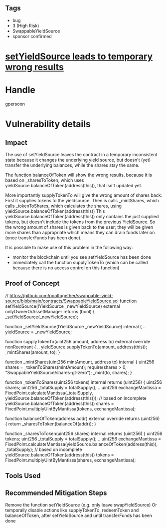 ## Tags

- bug
- 3 (High Risk)
- SwappableYieldSource
- sponsor confirmed

# [setYieldSource leads to temporary wrong results](https://github.com/code-423n4/2021-07-pooltogether-findings/issues/4) 

# Handle

gpersoon


# Vulnerability details

## Impact
The use of setYieldSource leaves the contract in a temporary inconsistent state because it changes the underlying yield source,
but doesn't (yet) transfer the underlying balances, while the shares stay the same.

The function balanceOfToken will show the wrong results, because it is based on _sharesToToken, which uses yieldSource.balanceOfToken(address(this)), that isn't updated yet.

More importantly supplyTokenTo will give the wrong amount of shares back:
First it supplies tokens to the yieldsource.
Then is calls _mintShares, which calls _tokenToShares, which calculates the shares, using yieldSource.balanceOfToken(address(this))
This yieldSource.balanceOfToken(address(this)) only contains the just supplied tokens, but doesn't include the tokens from the previous YieldSource.
So the wrong amount of shares is given back to the user; they will be given more shares than appropriate which means they can drain funds later on (once transferFunds has been done).

It is possible to make use of this problem in the following way:
- monitor the blockchain until you see setYieldSource has been done
- immediately call the function supplyTokenTo (which can be called because there is no access control on this function)

## Proof of Concept
// https://github.com/pooltogether/swappable-yield-source/blob/main/contracts/SwappableYieldSource.sol
function setYieldSource(IYieldSource _newYieldSource) external onlyOwnerOrAssetManager returns (bool) {
    _setYieldSource(_newYieldSource);
  
function _setYieldSource(IYieldSource _newYieldSource) internal {
..
    yieldSource = _newYieldSource;

 function supplyTokenTo(uint256 amount, address to) external override nonReentrant {
   ..
    yieldSource.supplyTokenTo(amount, address(this));
    _mintShares(amount, to);
  }

 function _mintShares(uint256 mintAmount, address to) internal {
    uint256 shares = _tokenToShares(mintAmount);
    require(shares > 0, "SwappableYieldSource/shares-gt-zero");
    _mint(to, shares);
  }

 function _tokenToShares(uint256 tokens) internal returns (uint256) {
    uint256 shares;
    uint256 _totalSupply = totalSupply();
..
      uint256 exchangeMantissa = FixedPoint.calculateMantissa(_totalSupply, yieldSource.balanceOfToken(address(this))); // based on incomplete yieldSource.balanceOfToken(address(this))
      shares = FixedPoint.multiplyUintByMantissa(tokens, exchangeMantissa);

  
function balanceOfToken(address addr) external override returns (uint256) {
    return _sharesToToken(balanceOf(addr));
  }

 function _sharesToToken(uint256 shares) internal returns (uint256) {
    uint256 tokens;
    uint256 _totalSupply = totalSupply();
..
      uint256 exchangeMantissa = FixedPoint.calculateMantissa(yieldSource.balanceOfToken(address(this)), _totalSupply); // based on incomplete yieldSource.balanceOfToken(address(this))
      tokens = FixedPoint.multiplyUintByMantissa(shares, exchangeMantissa);

## Tools Used

## Recommended Mitigation Steps
Remove the function setYieldSource  (e.g. only leave swapYieldSource)
Or temporally disable actions like supplyTokenTo, redeemToken and balanceOfToken, after setYieldSource and until transferFunds has been done

